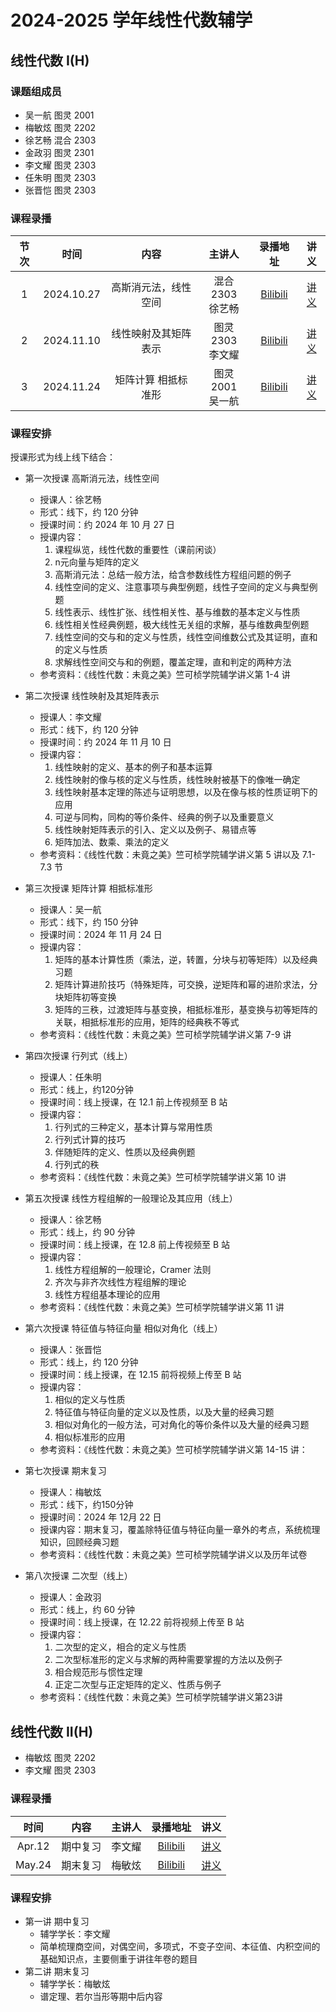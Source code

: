 # 2024-2025 学年线性代数辅学

## 线性代数 I(H)

### 课题组成员

- 吴一航 图灵 2001
- 梅敏炫 图灵 2202
- 徐艺畅 混合 2303
- 金政羽 图灵 2301
- 李文耀 图灵 2303
- 任朱明 图灵 2303
- 张晋恺 图灵 2303

### 课程录播


| 节次  |    时间    |         内容         |         主讲人          |                        录播地址                         |                        讲义                         |
| :---: | :--------: | :------------------: | :---------------------: | :-----------------------------------------------------: | :-------------------------------------------------: |
|   1   | 2024.10.27 | 高斯消元法，线性空间 | 混合 2303 <br /> 徐艺畅 | [Bilibili](https://www.bilibili.com/video/BV17x1jYFEWR) |  [讲义](./2024-2025/algebra_lecture1_gaussian.pdf)  |
|   2   | 2024.11.10 | 线性映射及其矩阵表示 | 图灵 2303 <br /> 李文耀 | [Bilibili](https://www.bilibili.com/video/BV1iSSkYVEbK) | [讲义](./2024-2025/algebra_lecture2_linear_map.pdf) |
|   3   | 2024.11.24 | 矩阵计算 相抵标准形  | 图灵 2001 <br /> 吴一航 |                      [Bilibili]()                       |   [讲义](./2024-2025/algebra_lecture3_matrix.pdf)   |

### 课程安排

授课形式为线上线下结合：

- 第一次授课 高斯消元法，线性空间
    - 授课人：徐艺畅
    - 形式：线下，约 120 分钟
    - 授课时间：约 2024 年 10 月 27 日
    - 授课内容：
        1. 课程纵览，线性代数的重要性（课前闲谈）
        2. n元向量与矩阵的定义
        3. 高斯消元法：总结一般方法，给含参数线性方程组问题的例子
        4. 线性空间的定义、注意事项与典型例题，线性子空间的定义与典型例题
        5. 线性表示、线性扩张、线性相关性、基与维数的基本定义与性质
        6. 线性相关性经典例题，极大线性无关组的求解，基与维数典型例题
        7. 线性空间的交与和的定义与性质，线性空间维数公式及其证明，直和的定义与性质
        8. 求解线性空间交与和的例题，覆盖定理，直和判定的两种方法
    - 参考资料：《线性代数：未竟之美》竺可桢学院辅学讲义第 1-4 讲

- 第二次授课 线性映射及其矩阵表示
    - 授课人：李文耀
    - 形式：线下，约 120 分钟
    - 授课时间：约 2024 年 11 月 10 日
    - 授课内容：
        1. 线性映射的定义、基本的例子和基本运算
        2. 线性映射的像与核的定义与性质，线性映射被基下的像唯一确定
        3. 线性映射基本定理的陈述与证明思想，以及在像与核的性质证明下的应用
        4. 可逆与同构，同构的等价条件、经典的例子以及重要意义
        5. 线性映射矩阵表示的引入、定义以及例子、易错点等
        6. 矩阵加法、数乘、乘法的定义
    - 参考资料：《线性代数：未竟之美》竺可桢学院辅学讲义第 5 讲以及 7.1-7.3 节

- 第三次授课 矩阵计算 相抵标准形
    - 授课人：吴一航
    - 形式：线下，约 150 分钟
    - 授课时间：2024 年 11 月 24 日
    - 授课内容：
        1. 矩阵的基本计算性质（乘法，逆，转置，分块与初等矩阵）以及经典习题
        2. 矩阵计算进阶技巧（特殊矩阵，可交换，逆矩阵和幂的进阶求法，分块矩阵初等变换
        3. 矩阵的三秩，过渡矩阵与基变换，相抵标准形，基变换与初等矩阵的关联，相抵标准形的应用，矩阵的经典秩不等式
    - 参考资料：《线性代数：未竟之美》竺可桢学院辅学讲义第 7-9 讲

- 第四次授课 行列式（线上）
    - 授课人：任朱明
    - 形式：线上，约120分钟
    - 授课时间：线上授课，在 12.1 前上传视频至 B 站
    - 授课内容：
        1. 行列式的三种定义，基本计算与常用性质
        2. 行列式计算的技巧
        3. 伴随矩阵的定义、性质以及经典例题
        4. 行列式的秩
    - 参考资料：《线性代数：未竟之美》竺可桢学院辅学讲义第 10 讲

- 第五次授课 线性方程组解的一般理论及其应用（线上）
    - 授课人：徐艺畅
    - 形式：线上，约 90 分钟
    - 授课时间：线上授课，在 12.8 前上传视频至 B 站
    - 授课内容：
        1. 线性方程组解的一般理论，Cramer 法则
        2. 齐次与非齐次线性方程组解的理论
        3. 线性方程组基本理论的应用
    - 参考资料：《线性代数：未竟之美》竺可桢学院辅学讲义第 11 讲


- 第六次授课 特征值与特征向量 相似对角化（线上）
    - 授课人：张晋恺
    - 形式：线上，约 120 分钟
    - 授课时间：线上授课，在 12.15 前将视频上传至 B 站
    - 授课内容：
        1. 相似的定义与性质
        2. 特征值与特征向量的定义以及性质，以及大量的经典习题
        3. 相似对角化的一般方法，可对角化的等价条件以及大量的经典习题
        4. 相似标准形的应用
    - 参考资料：《线性代数：未竟之美》竺可桢学院辅学讲义第 14-15 讲：

- 第七次授课 期末复习
    - 授课人：梅敏炫
    - 形式：线下，约150分钟
    - 授课时间：2024 年 12月 22 日
    - 授课内容：期末复习，覆盖除特征值与特征向量一章外的考点，系统梳理知识，回顾经典习题
    - 参考资料：《线性代数：未竟之美》竺可桢学院辅学讲义以及历年试卷

- 第八次授课 二次型（线上）
    - 授课人：金政羽
    - 形式：线上，约 60 分钟
    - 授课时间：线上授课，在 12.22 前将视频上传至 B 站
    - 授课内容：
        1. 二次型的定义，相合的定义与性质
        2. 二次型标准形的定义与求解的两种需要掌握的方法以及例子
        3. 相合规范形与惯性定理
        4. 正定二次型与正定矩阵的定义、性质与例子
    - 参考资料：《线性代数：未竟之美》竺可桢学院辅学讲义第23讲


## 线性代数 II(H)

- 梅敏炫 图灵 2202
- 李文耀 图灵 2303

### 课程录播

| 时间  |   内容   | 主讲人 |                         录播地址                         | 讲义  |
| :---: | :------: | :----: | :------------------------------------------------------: | :---: |
| Apr.12 | 期中复习 | 李文耀 | [Bilibili](https://www.bilibili.com/video/BV1KPLczeE3L) | [讲义](./2024-2025/LA2_mid_review.pdf)  |
| May.24 | 期末复习 | 梅敏炫 | [Bilibili](https://www.bilibili.com/video/BV14R7hzZE3s) | [讲义](./2024-2025/LA2_final_review.pdf) |

### 课程安排

- 第一讲 期中复习
    - 辅学学长：李文耀
    - 简单梳理商空间，对偶空间，多项式，不变子空间、本征值、内积空间的基础知识点，主要侧重于讲往年卷的题目
- 第二讲 期末复习
    - 辅学学长：梅敏炫
    - 谱定理、若尔当形等期中后内容
